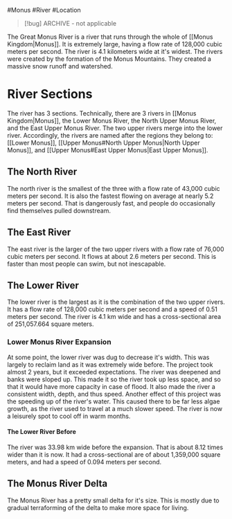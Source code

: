 #Monus #River #Location 

> [!bug] ARCHIVE - not applicable

The Great Monus River is a river that runs through the whole of [[Monus Kingdom|Monus]]. It is extremely large, having a flow rate of 128,000 cubic meters per second. The river is 4.1 kilometers wide at it's widest. The rivers were created by the formation of the Monus Mountains. They created a massive snow runoff and watershed.
# River Sections
The river has 3 sections. Technically, there are 3 rivers in [[Monus Kingdom|Monus]], the Lower Monus River, the North Upper Monus River, and the East Upper Monus River. The two upper rivers merge into the lower river. Accordingly, the rivers are named after the regions they belong to: [[Lower Monus]], [[Upper Monus#North Upper Monus|North Upper Monus]], and [[Upper Monus#East Upper Monus|East Upper Monus]].
## The North River
The north river is the smallest of the three with a flow rate of 43,000 cubic meters per second. It is also the fastest flowing on average at nearly 5.2 meters per second. That is dangerously fast, and people do occasionally find themselves pulled downstream.
## The East River
The east river is the larger of the two upper rivers with a flow rate of 76,000 cubic meters per second. It flows at about 2.6 meters per second. This is faster than most people can swim, but not inescapable.
## The Lower River
The lower river is the largest as it is the combination of the two upper rivers. It has a flow rate of 128,000 cubic meters per second and a speed of 0.51 meters per second. The river is 4.1 km wide and has a cross-sectional area of 251,057.664 square meters.
### Lower Monus River Expansion
At some point, the lower river was dug to decrease it's width. This was largely to reclaim land as it was extremely wide before. The project took almost 2 years, but it exceeded expectations. The river was deepened and banks were sloped up. This made it so the river took up less space, and so that it would have more capacity in case of flood. It also made the river a consistent width, depth, and thus speed. Another effect of this project was the speeding up of the river's water. This caused there to be far less algae growth, as the river used to travel at a much slower speed. The river is now a leisurely spot to cool off in warm months.
#### The Lower River Before
The river was 33.98 km wide before the expansion. That is about 8.12 times wider than it is now. It had a cross-sectional are of about 1,359,000 square meters, and had a speed of 0.094 meters per second.
## The Monus River Delta
The Monus River has a pretty small delta for it's size. This is mostly due to gradual terraforming of the delta to make more space for living.